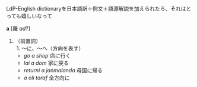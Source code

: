 LdP-English dictionaryを日本語訳＋例文＋語源解説を加えられたら、それはとっても嬉しいなって  

**a**   [羅 _ad_?]  
1. （前置詞）  
  1. ～に、～へ（方向を表す）
   - _go a shop_ 店に行く
   - _lai a dom_ 家に戻る
   - _returni a janmalanda_ 母国に帰る
   - _a oli taraf_ 全方向に
